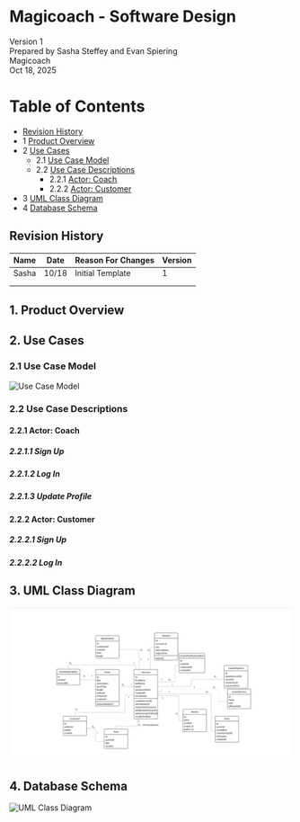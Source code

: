 # Magicoach - Software Design

Version 1  
Prepared by Sasha Steffey and Evan Spiering\
Magicoach\
Oct 18, 2025

Table of Contents
=================
* [Revision History](#revision-history)
* 1 [Product Overview](#1-product-overview)
* 2 [Use Cases](#2-use-cases)
    * 2.1 [Use Case Model](#21-use-case-model)
    * 2.2 [Use Case Descriptions](#22-use-case-descriptions)
        * 2.2.1 [Actor: Coach](#221-actor-coach)
        * 2.2.2 [Actor: Customer](#222-actor-customer)
* 3 [UML Class Diagram](#3-uml-class-diagram)
* 4 [Database Schema](#4-database-schema)

## Revision History
| Name  | Date  | Reason For Changes | Version   |
|-------|-------|--------------------| --------- |
| Sasha | 10/18 | Initial Template   |    1      |
|       |       |                    |           |
|       |       |                    |           |

## 1. Product Overview

## 2. Use Cases
### 2.1 Use Case Model
![Use Case Model](https://github.com/cmsteffey/340-team2/blob/main/doc/Object-Oriented-Design/use-case.png)

### 2.2 Use Case Descriptions

#### 2.2.1 Actor: Coach
##### 2.2.1.1 Sign Up
##### 2.2.1.2 Log In
##### 2.2.1.3 Update Profile

#### 2.2.2 Actor: Customer
##### 2.2.2.1 Sign Up
##### 2.2.2.2 Log In

## 3. UML Class Diagram
![UML Class Diagram](https://github.com/cmsteffey/340-team2/blob/main/doc/Object-Oriented-Design/class-diagram.png)
## 4. Database Schema
![UML Class Diagram](https://github.com/cmsteffey/340-team2/blob/main/doc/Object-Oriented-Design/schema.png)